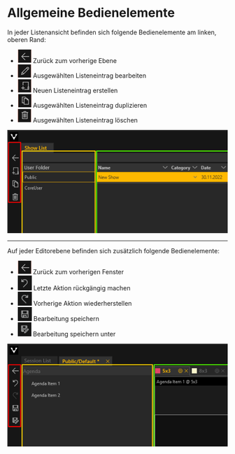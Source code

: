 # Allgemeine Bedienelemente

In jeder Listenansicht befinden sich folgende Bedienelemente am linken, oberen Rand:
<ul>
<li><div><img src="img/Manager/be_arrow.png" /> Zurück zum vorherige Ebene</div> </li>
<li><div><img src="img/Manager/be_pencil.png"/> Ausgewählten Listeneintrag bearbeiten</div></li>
<li><div><img src="img/Manager/be_new.png"/> Neuen Listeneintrag erstellen</div></li>
<li><div><img src="img/Manager/be_duplicate.png"/> Ausgewählten Listeneintrag duplizieren</div></li>
<li><div><img src="img/Manager/be_delete.png"/> Ausgewählten Listeneintrag löschen</div></li>
</ul>


![Placeholder](img/Manager/Bedienelemente.png)

***

Auf jeder Editorebene befinden sich zusätzlich folgende Bedienelemente:

<ul>
<li><div><img src="img/Manager/be_arrow.png" /> Zurück zum vorherigen Fenster</div> </li>
<li><div><img src="img/Manager/undo.png"/> Letzte Aktion rückgängig machen</div></li>
<li><div><img src="img/Manager/redo.png"/> Vorherige Aktion wiederherstellen</div></li>
<li><div><img src="img/Manager/save.png"/> Bearbeitung speichern</div></li>
<li><div><img src="img/Manager/saveas.png"/> Bearbeitung speichern unter</div></li>
</ul>

![Placeholder](img/Manager/Bedienelemente-Editor.png)

